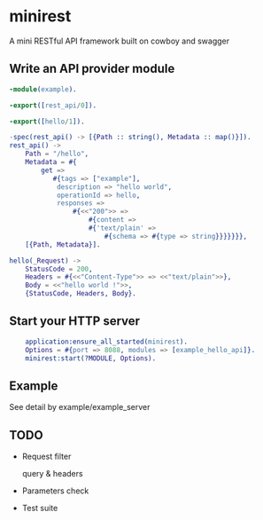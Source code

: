 # minirest

A mini RESTful API framework built on cowboy and swagger

## Write an API provider module

```erlang
-module(example).

-export([rest_api/0]).

-export([hello/1]).

-spec(rest_api() -> [{Path :: string(), Metadata :: map()}]).
rest_api() ->
    Path = "/hello",
    Metadata = #{
        get =>
           #{tags => ["example"],
            description => "hello world",
            operationId => hello,
            responses => 
                #{<<"200">> => 
                    #{content => 
                    #{'text/plain' =>
                        #{schema => #{type => string}}}}}}},
    [{Path, Metadata}].

hello(_Request) ->
    StatusCode = 200,
    Headers = #{<<"Content-Type">> => <<"text/plain">>},
    Body = <<"hello world !">>,
    {StatusCode, Headers, Body}.

```

## Start your HTTP server

```erlang
    application:ensure_all_started(minirest).
    Options = #{port => 8088, modules => [example_hello_api]}.
    minirest:start(?MODULE, Options).
```

## Example

See detail by example/example_server

## TODO

- Request filter

    query & headers

- Parameters check
  
- Test suite
